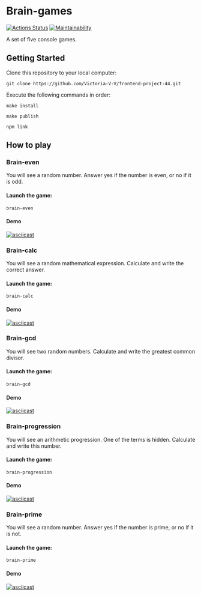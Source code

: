 # Brain-games

[![Actions Status](https://github.com/Victoria-V-V/frontend-project-44/actions/workflows/hexlet-check.yml/badge.svg)](https://github.com/Victoria-V-V/frontend-project-44/actions) 
[![Maintainability](https://api.codeclimate.com/v1/badges/5a3a68425d45fb63d5a3/maintainability)](https://codeclimate.com/github/Victoria-V-V/frontend-project-44/maintainability)

A set of five console games.

## Getting Started

Clone this repository to your local computer:
```
git clone https://github.com/Victoria-V-V/frontend-project-44.git
```
Execute the following commands in order:
```
make install
```
```
make publish
```
```
npm link
```

## How to play

### Brain-even

You will see a random number. Answer yes if the number is even, or no if it is odd.

#### Launch the game:

```
brain-even
```

#### Demo

[![asciicast](https://asciinema.org/a/kxS8TxoGkAukpv3FFUw1dDhJM.svg)](https://asciinema.org/a/kxS8TxoGkAukpv3FFUw1dDhJM)


### Brain-calc

You will see a random mathematical expression. Calculate and write the correct answer.

#### Launch the game:

```
brain-calc
```

#### Demo

[![asciicast](https://asciinema.org/a/ftULAOsM1SSWu35ub70BUiVDg.svg)](https://asciinema.org/a/ftULAOsM1SSWu35ub70BUiVDg)


### Brain-gcd

You will see two random numbers. Calculate and write the greatest common divisor.

#### Launch the game:

```
brain-gcd
```

#### Demo

[![asciicast](https://asciinema.org/a/sSKZs5LOAnLZCRSnzfRrakWmQ.svg)](https://asciinema.org/a/sSKZs5LOAnLZCRSnzfRrakWmQ)


### Brain-progression

You will see an arithmetic progression. One of the terms is hidden. Calculate and write this number.

#### Launch the game:

```
brain-progression
```

#### Demo

[![asciicast](https://asciinema.org/a/inlwJM3ODFX6hfoQCsPRzOrw1.svg)](https://asciinema.org/a/inlwJM3ODFX6hfoQCsPRzOrw1)


### Brain-prime

You will see a random number. Answer yes if the number is prime, or no if it is not.

#### Launch the game:

```
brain-prime
```

#### Demo

[![asciicast](https://asciinema.org/a/6RriRcp2Hrjdw690eCwtWodI2.svg)](https://asciinema.org/a/6RriRcp2Hrjdw690eCwtWodI2)
